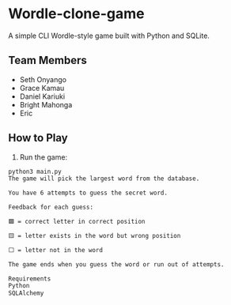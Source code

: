 # Wordle-clone-game
A simple CLI Wordle-style game built with Python and SQLite.

## Team Members
- Seth Onyango
- Grace Kamau
- Daniel Kariuki
- Bright Mahonga
- Eric

## How to Play
1. Run the game:

```bash
python3 main.py
The game will pick the largest word from the database.

You have 6 attempts to guess the secret word.

Feedback for each guess:

🟩 = correct letter in correct position

🟨 = letter exists in the word but wrong position

⬜ = letter not in the word

The game ends when you guess the word or run out of attempts.

Requirements
Python 
SQLAlchemy


